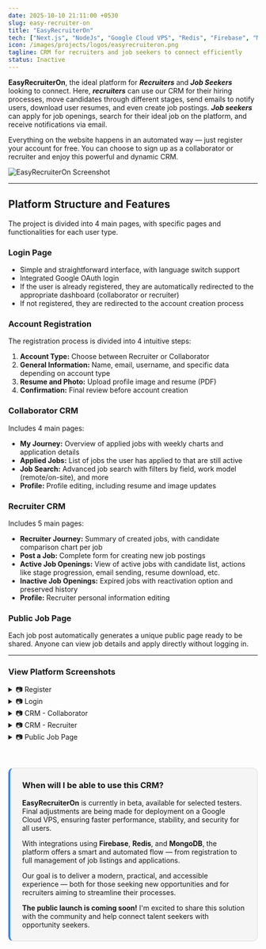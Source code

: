 ```yaml
---
date: 2025-10-10 21:11:00 +0530
slug: easy-recruiter-on
title: "EasyRecruiterOn"
tech: ["Next.js", "NodeJs", "Google Cloud VPS", "Redis", "Firebase", "MongoDB"]
icon: /images/projects/logos/easyrecruiteron.png
tagline: CRM for recruiters and job seekers to connect efficiently
status: Inactive
---
```


**EasyRecruiterOn**, the ideal platform for **_Recruiters_** and **_Job Seekers_** looking to connect. Here, **_recruiters_** can use our CRM for their hiring processes, move candidates through different stages, send emails to notify users, download user resumes, and even create job postings. **_Job seekers_** can apply for job openings, search for their ideal job on the platform, and receive notifications via email.

Everything on the website happens in an automated way — just register your account for free. You can choose to sign up as a collaborator or recruiter and enjoy this powerful and dynamic CRM.

![EasyRecruiterOn Screenshot](/images/projects/images/easyrecruiteron-1.png)

---

## Platform Structure and Features

The project is divided into 4 main pages, with specific pages and functionalities for each user type.

### Login Page

- Simple and straightforward interface, with language switch support
- Integrated Google OAuth login
- If the user is already registered, they are automatically redirected to the appropriate dashboard (collaborator or recruiter)
- If not registered, they are redirected to the account creation process

### Account Registration

The registration process is divided into 4 intuitive steps:

1. **Account Type:** Choose between Recruiter or Collaborator
2. **General Information:** Name, email, username, and specific data depending on account type
3. **Resume and Photo:** Upload profile image and resume (PDF)
4. **Confirmation:** Final review before account creation

### Collaborator CRM

Includes 4 main pages:

- **My Journey:** Overview of applied jobs with weekly charts and application details
- **Applied Jobs:** List of jobs the user has applied to that are still active
- **Job Search:** Advanced job search with filters by field, work model (remote/on-site), and more
- **Profile:** Profile editing, including resume and image updates

### Recruiter CRM

Includes 5 main pages:

- **Recruiter Journey:** Summary of created jobs, with candidate comparison chart per job
- **Post a Job:** Complete form for creating new job postings
- **Active Job Openings:** View of active jobs with candidate list, actions like stage progression, email sending, resume download, etc.
- **Inactive Job Openings:** Expired jobs with reactivation option and preserved history
- **Profile:** Recruiter personal information editing

### Public Job Page

Each job post automatically generates a unique public page ready to be shared. Anyone can view job details and apply directly without logging in.

---

### View Platform Screenshots

<details>
  <summary>📷 Register</summary>

  <img src="/images/projects/images/crm/register/easyrecruiteron-1.png" alt="EasyRecruiterOn Screenshot" style="margin-bottom: 5px;" />
  <img src="/images/projects/images/crm/register/easyrecruiteron-2.png" alt="EasyRecruiterOn Screenshot" style="margin-bottom: 5px;" />
  <img src="/images/projects/images/crm/register/easyrecruiteron-3.png" alt="EasyRecruiterOn Screenshot" style="margin-bottom: 5px;" />
  <img src="/images/projects/images/crm/register/easyrecruiteron-4.png" alt="EasyRecruiterOn Screenshot" style="margin-bottom: 30px;" />

</details>

<details>
  <summary>📷 Login</summary>

  <img src="/images/projects/images/crm/login/easyrecruiteron-1.png" alt="EasyRecruiterOn Screenshot" style="margin-bottom: 30px;" />

</details>

<details>
  <summary>📷 CRM - Collaborator</summary>

  <img src="/images/projects/images/crm/collaborator/easyrecruiteron-1.png" alt="EasyRecruiterOn Screenshot" style="margin-bottom: 5px;" />
  <img src="/images/projects/images/crm/collaborator/easyrecruiteron-2.png" alt="EasyRecruiterOn Screenshot" style="margin-bottom: 5px;" />
  <img src="/images/projects/images/crm/collaborator/easyrecruiteron-3.png" alt="EasyRecruiterOn Screenshot" style="margin-bottom: 5px;" />
  <img src="/images/projects/images/crm/collaborator/easyrecruiteron-4.png" alt="EasyRecruiterOn Screenshot" style="margin-bottom: 5px;" />
  <img src="/images/projects/images/crm/collaborator/easyrecruiteron-5.png" alt="EasyRecruiterOn Screenshot" style="margin-bottom: 30px;" />

</details>

<details>
  <summary>📷 CRM - Recruiter</summary>

  <img src="/images/projects/images/crm/recruiter/easyrecruiteron-1.png" alt="EasyRecruiterOn Screenshot" style="margin-bottom: 5px; display: block;" />
  <img src="/images/projects/images/crm/recruiter/easyrecruiteron-2.png" alt="EasyRecruiterOn Screenshot" style="margin-bottom: 5px; display: block;" />
  <img src="/images/projects/images/crm/recruiter/easyrecruiteron-3.png" alt="EasyRecruiterOn Screenshot" style="margin-bottom: 5px; display: block;" />
  <img src="/images/projects/images/crm/recruiter/easyrecruiteron-4.png" alt="EasyRecruiterOn Screenshot" style="margin-bottom: 5px; display: block;" />
  <img src="/images/projects/images/crm/recruiter/easyrecruiteron-5.png" alt="EasyRecruiterOn Screenshot" style="margin-bottom: 5px; display: block;" />
  <img src="/images/projects/images/crm/recruiter/easyrecruiteron-6.png" alt="EasyRecruiterOn Screenshot" style="margin-bottom: 30px; display: block;" />

</details>

<details>
  <summary>📷 Public Job Page</summary>

  <img src="/images/projects/images/crm/jobopenings/easyrecruiteron-1.png" alt="EasyRecruiterOn Screenshot" style="margin-bottom: 30px; display: block; max-width: 100%;" />

</details>

<div style="margin-top: 3rem; margin-bottom: 0; padding: 1.5rem; background-color: rgba(0,0,0,0.03); border: 1px solid rgba(0,0,0,0.1); border-left: 4px solid #3b82f6; border-radius: 10px;">

<h3 style="margin-top: 0;">When will I be able to use this CRM?</h3>

<p><strong>EasyRecruiterOn</strong> is currently in beta, available for selected testers. Final adjustments are being made for deployment on a Google Cloud VPS, ensuring faster performance, stability, and security for all users.</p>

<p>With integrations using <strong>Firebase</strong>, <strong>Redis</strong>, and <strong>MongoDB</strong>, the platform offers a smart and automated flow — from registration to full management of job listings and applications.</p>

<p>Our goal is to deliver a modern, practical, and accessible experience — both for those seeking new opportunities and for recruiters aiming to streamline their processes.</p>

<p style="margin-bottom: -0rem !important;"><strong>The public launch is coming soon!</strong> I'm excited to share this solution with the community and help connect talent seekers with opportunity seekers.</p>

</div>
